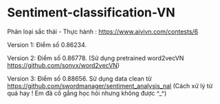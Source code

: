 # Sentiment-classification-VN

Phân loại sắc thái - Thực hành : https://www.aivivn.com/contests/6

Version 1: Điểm số 0.86234. 

Version 2: Điểm số 0.86778. (Sử dụng pretrained word2vecVN https://github.com/sonvx/word2vecVN)

Version 3: Điểm số 0.88656. Sử dụng data clean từ https://github.com/swordmanager/sentiment_analysis_nal (Cách xử lý từ quá hay ! Em đã cố gắng học hỏi nhưng không được ^_^)
